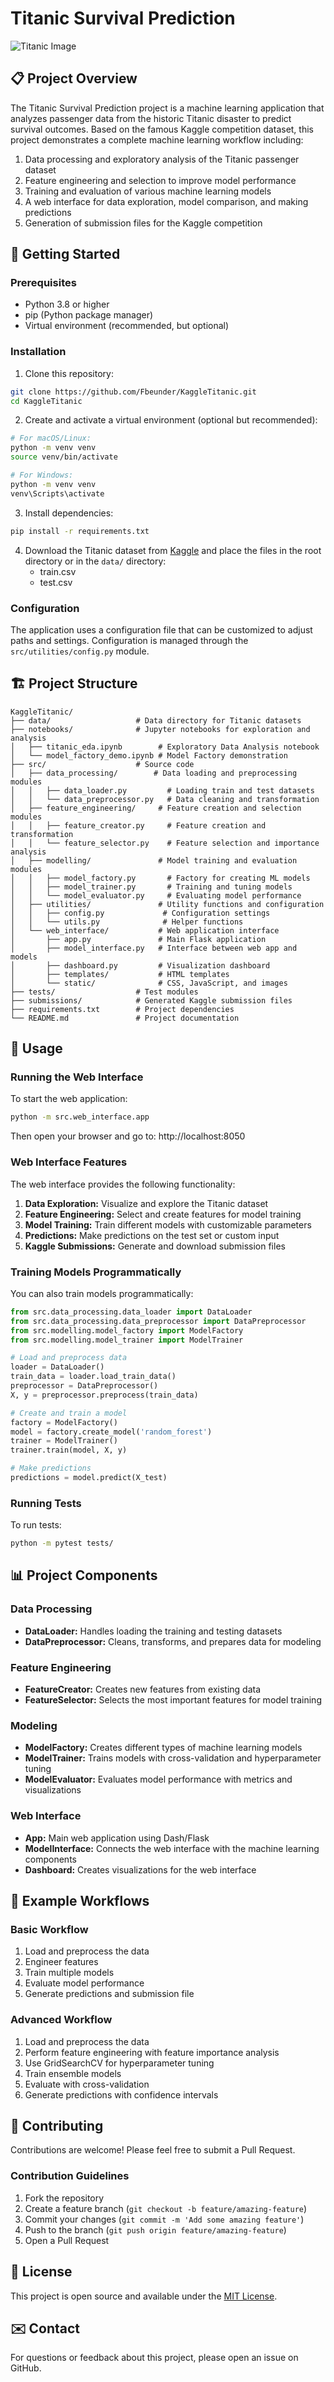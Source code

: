 # Titanic Survival Prediction

![Titanic Image](https://upload.wikimedia.org/wikipedia/commons/thumb/f/fd/RMS_Titanic_3.jpg/800px-RMS_Titanic_3.jpg)

## 📋 Project Overview

The Titanic Survival Prediction project is a machine learning application that analyzes passenger data from the historic Titanic disaster to predict survival outcomes. Based on the famous Kaggle competition dataset, this project demonstrates a complete machine learning workflow including:

1. Data processing and exploratory analysis of the Titanic passenger dataset
2. Feature engineering and selection to improve model performance
3. Training and evaluation of various machine learning models
4. A web interface for data exploration, model comparison, and making predictions
5. Generation of submission files for the Kaggle competition

## 🚀 Getting Started

### Prerequisites

- Python 3.8 or higher
- pip (Python package manager)
- Virtual environment (recommended, but optional)

### Installation

1. Clone this repository:
```bash
git clone https://github.com/Fbeunder/KaggleTitanic.git
cd KaggleTitanic
```

2. Create and activate a virtual environment (optional but recommended):
```bash
# For macOS/Linux:
python -m venv venv
source venv/bin/activate

# For Windows:
python -m venv venv
venv\Scripts\activate
```

3. Install dependencies:
```bash
pip install -r requirements.txt
```

4. Download the Titanic dataset from [Kaggle](https://www.kaggle.com/c/titanic/data) and place the files in the root directory or in the `data/` directory:
   - train.csv
   - test.csv

### Configuration

The application uses a configuration file that can be customized to adjust paths and settings. Configuration is managed through the `src/utilities/config.py` module.

## 🏗️ Project Structure

```
KaggleTitanic/
├── data/                   # Data directory for Titanic datasets
├── notebooks/              # Jupyter notebooks for exploration and analysis
│   ├── titanic_eda.ipynb        # Exploratory Data Analysis notebook
│   └── model_factory_demo.ipynb # Model Factory demonstration
├── src/                    # Source code
│   ├── data_processing/        # Data loading and preprocessing modules
│   │   ├── data_loader.py         # Loading train and test datasets
│   │   └── data_preprocessor.py   # Data cleaning and transformation
│   ├── feature_engineering/     # Feature creation and selection modules
│   │   ├── feature_creator.py     # Feature creation and transformation
│   │   └── feature_selector.py    # Feature selection and importance analysis
│   ├── modelling/               # Model training and evaluation modules
│   │   ├── model_factory.py       # Factory for creating ML models
│   │   ├── model_trainer.py       # Training and tuning models
│   │   └── model_evaluator.py     # Evaluating model performance
│   ├── utilities/               # Utility functions and configuration
│   │   ├── config.py             # Configuration settings
│   │   └── utils.py              # Helper functions
│   └── web_interface/           # Web application interface
│       ├── app.py               # Main Flask application
│       ├── model_interface.py   # Interface between web app and models
│       ├── dashboard.py         # Visualization dashboard
│       ├── templates/           # HTML templates
│       └── static/              # CSS, JavaScript, and images
├── tests/                  # Test modules
├── submissions/            # Generated Kaggle submission files
├── requirements.txt        # Project dependencies
└── README.md               # Project documentation
```

## 🧰 Usage

### Running the Web Interface

To start the web application:

```bash
python -m src.web_interface.app
```

Then open your browser and go to: http://localhost:8050

### Web Interface Features

The web interface provides the following functionality:

1. **Data Exploration:** Visualize and explore the Titanic dataset
2. **Feature Engineering:** Select and create features for model training
3. **Model Training:** Train different models with customizable parameters
4. **Predictions:** Make predictions on the test set or custom input
5. **Kaggle Submissions:** Generate and download submission files

### Training Models Programmatically

You can also train models programmatically:

```python
from src.data_processing.data_loader import DataLoader
from src.data_processing.data_preprocessor import DataPreprocessor
from src.modelling.model_factory import ModelFactory
from src.modelling.model_trainer import ModelTrainer

# Load and preprocess data
loader = DataLoader()
train_data = loader.load_train_data()
preprocessor = DataPreprocessor()
X, y = preprocessor.preprocess(train_data)

# Create and train a model
factory = ModelFactory()
model = factory.create_model('random_forest')
trainer = ModelTrainer()
trainer.train(model, X, y)

# Make predictions
predictions = model.predict(X_test)
```

### Running Tests

To run tests:

```bash
python -m pytest tests/
```

## 📊 Project Components

### Data Processing

- **DataLoader:** Handles loading the training and testing datasets
- **DataPreprocessor:** Cleans, transforms, and prepares data for modeling

### Feature Engineering

- **FeatureCreator:** Creates new features from existing data
- **FeatureSelector:** Selects the most important features for model training

### Modeling

- **ModelFactory:** Creates different types of machine learning models
- **ModelTrainer:** Trains models with cross-validation and hyperparameter tuning
- **ModelEvaluator:** Evaluates model performance with metrics and visualizations

### Web Interface

- **App:** Main web application using Dash/Flask
- **ModelInterface:** Connects the web interface with the machine learning components
- **Dashboard:** Creates visualizations for the web interface

## 📝 Example Workflows

### Basic Workflow

1. Load and preprocess the data
2. Engineer features
3. Train multiple models
4. Evaluate model performance
5. Generate predictions and submission file

### Advanced Workflow

1. Load and preprocess the data
2. Perform feature engineering with feature importance analysis
3. Use GridSearchCV for hyperparameter tuning
4. Train ensemble models
5. Evaluate with cross-validation
6. Generate predictions with confidence intervals

## 🤝 Contributing

Contributions are welcome! Please feel free to submit a Pull Request.

### Contribution Guidelines

1. Fork the repository
2. Create a feature branch (`git checkout -b feature/amazing-feature`)
3. Commit your changes (`git commit -m 'Add some amazing feature'`)
4. Push to the branch (`git push origin feature/amazing-feature`)
5. Open a Pull Request

## 📄 License

This project is open source and available under the [MIT License](LICENSE).

## ✉️ Contact

For questions or feedback about this project, please open an issue on GitHub.
